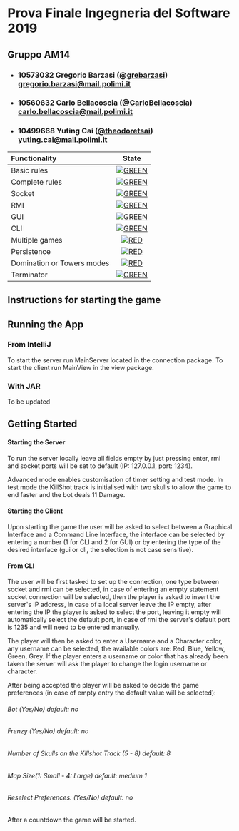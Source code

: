 # Prova Finale Ingegneria del Software 2019
## Gruppo AM14

- ###   10573032    Gregorio Barzasi ([@grebarzasi](https://github.com/grebarzasi))<br>gregorio.barzasi@mail.polimi.it
- ###   10560632    Carlo Bellacoscia ([@CarloBellacoscia](https://github.com/CarloBellacoscia))<br>carlo.bellacoscia@mail.polimi.it
- ###   10499668    Yuting Cai ([@theodoretsai](https://github.com/theodoretsai))<br>yuting.cai@mail.polimi.it

| Functionality | State |
|:-----------------------|:------------------------------------:|
| Basic rules | [![GREEN](https://placehold.it/15/44bb44/44bb44)](#) |
| Complete rules | [![GREEN](https://placehold.it/15/44bb44/44bb44)](#) |
| Socket | [![GREEN](https://placehold.it/15/44bb44/44bb44)](#) |
| RMI | [![GREEN](https://placehold.it/15/44bb44/44bb44)](#) |
| GUI | [![GREEN](https://placehold.it/15/44bb44/44bb44)](#) |
| CLI | [![GREEN](https://placehold.it/15/44bb44/44bb44)](#) |
| Multiple games | [![RED](https://placehold.it/15/f03c15/f03c15)](#) |
| Persistence | [![RED](https://placehold.it/15/f03c15/f03c15)](#) |
| Domination or Towers modes | [![RED](https://placehold.it/15/f03c15/f03c15)](#) |
| Terminator | [![GREEN](https://placehold.it/15/44bb44/44bb44)](#) |

<!--
[![RED](https://placehold.it/15/f03c15/f03c15)](#)
[![YELLOW](https://placehold.it/15/ffdd00/ffdd00)](#)
[![GREEN](https://placehold.it/15/44bb44/44bb44)](#)
-->


## Instructions for starting the game

## Running the App

### From IntelliJ

To start the server run MainServer located in the connection package. 
To start the client run MainView in the view package.

### With JAR

To be updated

## Getting Started

#### Starting the Server

To run the server locally leave all fields empty by just pressing enter, rmi and socket ports will be set to default (IP: 127.0.0.1, port: 1234).

Advanced mode enables customisation of timer setting and test mode. In test mode the KillShot track is initialised with two skulls to allow the game to end faster and the bot deals 11 Damage.

#### Starting the Client

Upon starting the game the user will be asked to select between a Graphical Interface and a Command Line Interface, the interface can be selected by entering a number (1 for CLI and 2 for GUI) or by entering the type of the desired interface (gui or cli, the selection is not case sensitive).

#### From CLI

The user will be first tasked to set up the connection, one type between socket and rmi can be selected, in case of entering an empty statement socket connection will be selected, then the player is asked to insert the server's IP address, in case of a local server leave the IP empty, after entering the IP the player is asked to select the port, leaving it empty will automatically select the default port, in case of rmi the server's default port is 1235 and will need to be entered manually.

The player will then be asked to enter a Username and a Character color, any username can be selected, the available colors are: Red, Blue, Yellow, Green, Grey. If the player enters a username or color that has already been taken the server will ask the player to change the login username or character.

After being accepted the player will be asked to decide the game preferences (in case of empty entry the default value will be selected):

###### Bot (Yes/No) default: no
###### Frenzy (Yes/No) default: no
###### Number of Skulls on the Killshot Track (5 - 8) default: 8
###### Map Size(1: Small - 4: Large) default: medium 1
###### Reselect Preferences: (Yes/No) default: no

After a countdown the game will be started.

